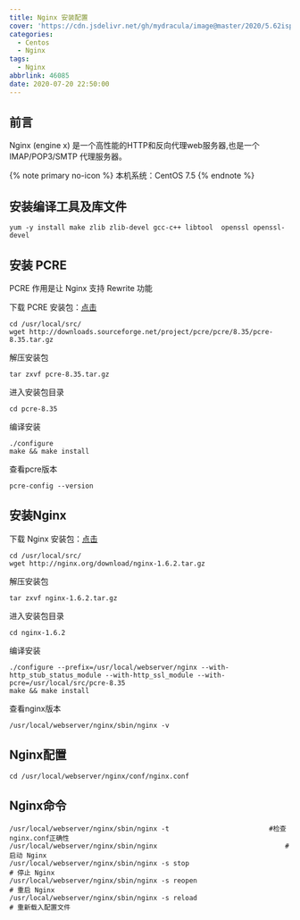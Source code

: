 ```yaml
---
title: Nginx 安装配置
cover: 'https://cdn.jsdelivr.net/gh/mydracula/image@master/2020/5.62ispg99p8c0.png'
categories:
  - Centos
  - Nginx
tags:
  - Nginx
abbrlink: 46085
date: 2020-07-20 22:50:00
---
```



## 前言
Nginx (engine x) 是一个高性能的HTTP和反向代理web服务器,也是一个 IMAP/POP3/SMTP 代理服务器。


{% note primary no-icon %}
本机系统：CentOS 7.5
{% endnote %}

## 安装编译工具及库文件

```
yum -y install make zlib zlib-devel gcc-c++ libtool  openssl openssl-devel
```
## 安装 PCRE

PCRE 作用是让 Nginx 支持 Rewrite 功能

下载 PCRE 安装包：[点击](http://downloads.sourceforge.net/project/pcre/pcre/8.35/pcre-8.35.tar.gz) 

```
cd /usr/local/src/
wget http://downloads.sourceforge.net/project/pcre/pcre/8.35/pcre-8.35.tar.gz
```




解压安装包

```
tar zxvf pcre-8.35.tar.gz
```
进入安装包目录
```
cd pcre-8.35
```

编译安装

```
./configure
make && make install
```

查看pcre版本

```
pcre-config --version
```


## 安装Nginx

下载 Nginx 安装包：[点击](http://nginx.org/download/nginx-1.6.2.tar.gz) 

```
cd /usr/local/src/
wget http://nginx.org/download/nginx-1.6.2.tar.gz

```

解压安装包

```
tar zxvf nginx-1.6.2.tar.gz
```

进入安装包目录

```
cd nginx-1.6.2
```

编译安装

```
./configure --prefix=/usr/local/webserver/nginx --with-http_stub_status_module --with-http_ssl_module --with-pcre=/usr/local/src/pcre-8.35
make && make install
```

查看nginx版本

```
/usr/local/webserver/nginx/sbin/nginx -v
```

## Nginx配置

```
cd /usr/local/webserver/nginx/conf/nginx.conf
```

## Nginx命令

```
/usr/local/webserver/nginx/sbin/nginx -t				 		 #检查nginx.conf正确性
/usr/local/webserver/nginx/sbin/nginx           				 	 # 启动 Nginx
/usr/local/webserver/nginx/sbin/nginx -s stop           				 # 停止 Nginx
/usr/local/webserver/nginx/sbin/nginx -s reopen           				 # 重启 Nginx
/usr/local/webserver/nginx/sbin/nginx -s reload           				 # 重新载入配置文件
```